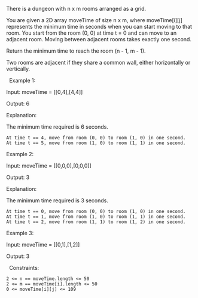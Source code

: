 There is a dungeon with n x m rooms arranged as a grid.

You are given a 2D array moveTime of size n x m, where moveTime[i][j] represents the minimum time in seconds when you can start moving to that room. You start from the room (0, 0) at time t = 0 and can move to an adjacent room. Moving between adjacent rooms takes exactly one second.

Return the minimum time to reach the room (n - 1, m - 1).

Two rooms are adjacent if they share a common wall, either horizontally or vertically.

 
Example 1:


Input: moveTime = [[0,4],[4,4]]

Output: 6

Explanation:

The minimum time required is 6 seconds.


	At time t == 4, move from room (0, 0) to room (1, 0) in one second.
	At time t == 5, move from room (1, 0) to room (1, 1) in one second.



Example 2:


Input: moveTime = [[0,0,0],[0,0,0]]

Output: 3

Explanation:

The minimum time required is 3 seconds.


	At time t == 0, move from room (0, 0) to room (1, 0) in one second.
	At time t == 1, move from room (1, 0) to room (1, 1) in one second.
	At time t == 2, move from room (1, 1) to room (1, 2) in one second.



Example 3:


Input: moveTime = [[0,1],[1,2]]

Output: 3


 
Constraints:


	2 <= n == moveTime.length <= 50
	2 <= m == moveTime[i].length <= 50
	0 <= moveTime[i][j] <= 109

